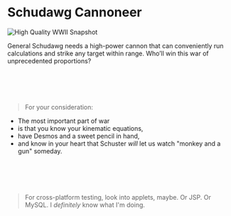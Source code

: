 # Schudawg Cannoneer
![High Quality WWII Snapshot](https://user-images.githubusercontent.com/79682953/194183603-ee6ca675-0e9d-4291-9da0-01b0d2187156.jpg)


General Schudawg needs a high-power cannon that can conveniently run calculations and strike any target within range. Who’ll win this war of unprecedented proportions?


<br><br>
#

> For your consideration:
- The most important part of war
- is that you know your kinematic equations,
- have Desmos and a sweet pencil in hand,
- and know in your heart that Schuster _will_ let us watch "monkey and a gun" someday.

<br><br>
#
> For cross-platform testing, look into applets, maybe. Or JSP. Or MySQL. I _definitely_ know what I'm doing.

